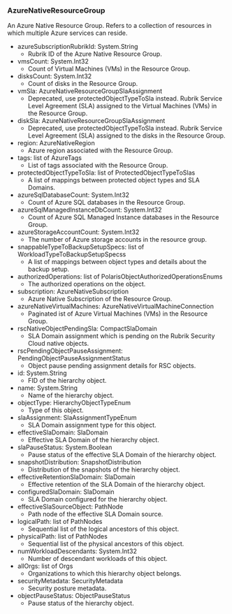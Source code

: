 ### AzureNativeResourceGroup
An Azure Native Resource Group. Refers to a collection of resources in which multiple Azure services can reside.

- azureSubscriptionRubrikId: System.String
  - Rubrik ID of the Azure Native Resource Group.
- vmsCount: System.Int32
  - Count of Virtual Machines (VMs) in the Resource Group.
- disksCount: System.Int32
  - Count of disks in the Resource Group.
- vmSla: AzureNativeResourceGroupSlaAssignment
  - Deprecated, use protectedObjectTypeToSla instead. Rubrik Service Level Agreement (SLA) assigned to the Virtual Machines (VMs) in the Resource Group.
- diskSla: AzureNativeResourceGroupSlaAssignment
  - Deprecated, use protectedObjectTypeToSla instead. Rubrik Service Level Agreement (SLA) assigned to the disks in the Resource Group.
- region: AzureNativeRegion
  - Azure region associated with the Resource Group.
- tags: list of AzureTags
  - List of tags associated with the Resource Group.
- protectedObjectTypeToSla: list of ProtectedObjectTypeToSlas
  - A list of mappings between protected object types and SLA Domains.
- azureSqlDatabaseCount: System.Int32
  - Count of Azure SQL databases in the Resource Group.
- azureSqlManagedInstanceDbCount: System.Int32
  - Count of Azure SQL Managed Instance databases in the Resource Group.
- azureStorageAccountCount: System.Int32
  - The number of Azure storage accounts in the resource group.
- snappableTypeToBackupSetupSpecs: list of WorkloadTypeToBackupSetupSpecss
  - A list of mappings between object types and details about the backup setup.
- authorizedOperations: list of PolarisObjectAuthorizedOperationsEnums
  - The authorized operations on the object.
- subscription: AzureNativeSubscription
  - Azure Native Subscription of the Resource Group.
- azureNativeVirtualMachines: AzureNativeVirtualMachineConnection
  - Paginated ist of Azure Virtual Machines (VMs) in the Resource Group.
- rscNativeObjectPendingSla: CompactSlaDomain
  - SLA Domain assignment which is pending on the Rubrik Security Cloud native objects.
- rscPendingObjectPauseAssignment: PendingObjectPauseAssignmentStatus
  - Object pause pending assignment details for RSC objects.
- id: System.String
  - FID of the hierarchy object.
- name: System.String
  - Name of the hierarchy object.
- objectType: HierarchyObjectTypeEnum
  - Type of this object.
- slaAssignment: SlaAssignmentTypeEnum
  - SLA Domain assignment type for this object.
- effectiveSlaDomain: SlaDomain
  - Effective SLA Domain of the hierarchy object.
- slaPauseStatus: System.Boolean
  - Pause status of the effective SLA Domain of the hierarchy object.
- snapshotDistribution: SnapshotDistribution
  - Distribution of the snapshots of the hierarchy object.
- effectiveRetentionSlaDomain: SlaDomain
  - Effective retention of the SLA Domain of the hierarchy object.
- configuredSlaDomain: SlaDomain
  - SLA Domain configured for the hierarchy object.
- effectiveSlaSourceObject: PathNode
  - Path node of the effective SLA Domain source.
- logicalPath: list of PathNodes
  - Sequential list of the logical ancestors of this object.
- physicalPath: list of PathNodes
  - Sequential list of the physical ancestors of this object.
- numWorkloadDescendants: System.Int32
  - Number of descendant workloads of this object.
- allOrgs: list of Orgs
  - Organizations to which this hierarchy object belongs.
- securityMetadata: SecurityMetadata
  - Security posture metadata.
- objectPauseStatus: ObjectPauseStatus
  - Pause status of the hierarchy object.
